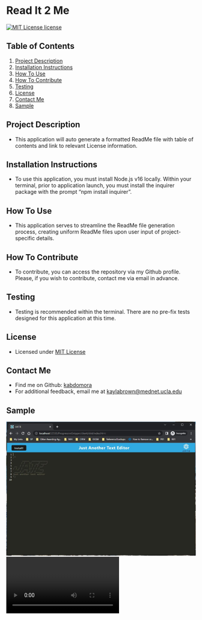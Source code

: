 # Read It 2 Me

  [![MIT License license](https://img.shields.io/badge/License-MIT%20License-blue.svg)](https://choosealicense.com/licenses/mit)

  ## Table of Contents
  1. [Project Description](#project-description)
  2. [Installation Instructions](#installation-instructions)
  3. [How To Use](#how-to-use)
  4. [How To Contribute](#how-to-contribute)
  6. [Testing](#testing)
  7. [License](#license)
  8. [Contact Me](#contact-me)
  9. [Sample](#sample)

  ## Project Description
  * This application will auto generate a formatted ReadMe file with table of contents and link to relevant License information.

  ## Installation Instructions
  * To use this application, you must install Node.js v16 locally. Within your terminal, prior to application launch, you must install the inquirer package with the prompt “npm install inquirer”.

  ## How To Use
  * This application serves to streamline the ReadMe file generation process, creating uniform ReadMe files upon user input of project-specific details.

  ## How To Contribute
  * To contribute, you can access the repository via my Github profile. Please, if you wish to contribute, contact me via email in advance. 
  
  ## Testing
  * Testing is recommended within the terminal. There are no pre-fix tests designed for this application at this time. 

  ## License
  * Licensed under [MIT License](https://choosealicense.com/licenses/mit)
  

  ## Contact Me
  * Find me on Github: [kabdomora](http://github.com/kabdomora)
  * For additional feedback, email me at [kaylabrown@mednet.ucla.edu](mailto:kaylabrown@mednet.ucla.edu)

  ## Sample
  ![Screenshot](OnLoad.JPG)
  ![Walkthrough](Walkthrough.mp4)
